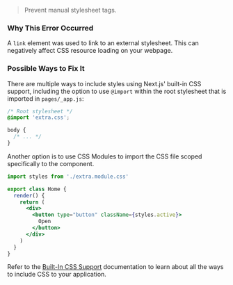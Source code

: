 > Prevent manual stylesheet tags.

### Why This Error Occurred

A `link` element was used to link to an external stylesheet. This can negatively affect CSS resource loading on your webpage.

### Possible Ways to Fix It

There are multiple ways to include styles using Next.js' built-in CSS support, including the option to use `@import` within the root stylesheet that is imported in `pages/_app.js`:

```css
/* Root stylesheet */
@import 'extra.css';

body {
  /* ... */
}
```

Another option is to use CSS Modules to import the CSS file scoped specifically to the component.

```jsx
import styles from './extra.module.css'

export class Home {
  render() {
    return (
      <div>
        <button type="button" className={styles.active}>
          Open
        </button>
      </div>
    )
  }
}
```

Refer to the [Built-In CSS Support](https://nextjs.org/docs/basic-features/built-in-css-support) documentation to learn about all the ways to include CSS to your application.
